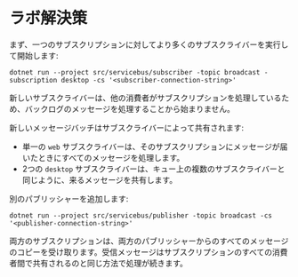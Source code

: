 # ラボ解決策

まず、一つのサブスクリプションに対してより多くのサブスクライバーを実行して開始します:



```
dotnet run --project src/servicebus/subscriber -topic broadcast -subscription desktop -cs '<subscriber-connection-string>'
```


新しいサブスクライバーは、他の消費者がサブスクリプションを処理しているため、バックログのメッセージを処理することから始まりません。

新しいメッセージバッチはサブスクライバーによって共有されます:

- 単一の `web` サブスクライバーは、そのサブスクリプションにメッセージが届いたときにすべてのメッセージを処理します。
- 2つの `desktop` サブスクライバーは、キュー上の複数のサブスクライバーと同じように、来るメッセージを共有します。

別のパブリッシャーを追加します:



```
dotnet run --project src/servicebus/publisher -topic broadcast -cs '<publisher-connection-string>'
```


両方のサブスクリプションは、両方のパブリッシャーからのすべてのメッセージのコピーを受け取ります。受信メッセージはサブスクリプションのすべての消費者間で共有されるのと同じ方法で処理が続きます。
